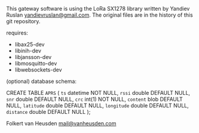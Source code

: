 This gateway software is using the LoRa SX1278 library
written by Yandiev Ruslan <yandievruslan@gmail.com>.
The original files are in the history of this git repository.

requires:
* libax25-dev
* libinih-dev
* libjansson-dev
* libmosquitto-dev
* libwebsockets-dev

(optional) database schema:

CREATE TABLE `APRS` (
  `ts` datetime NOT NULL,
  `rssi` double DEFAULT NULL,
  `snr` double DEFAULT NULL,
  `crc` int(1) NOT NULL,
  `content` blob DEFAULT NULL,
  `latitude` double DEFAULT NULL,
  `longitude` double DEFAULT NULL,
  `distance` double DEFAULT NULL
);


Folkert van Heusden <mail@vanheusden.com>
